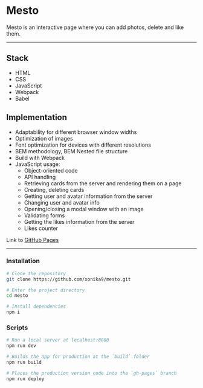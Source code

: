 # Mesto

Mesto is an interactive page where you can add photos, delete and like them.

***

## Stack

* HTML
* CSS
* JavaScript
* Webpack
* Babel

## Implementation

* Adaptability for different browser window widths
* Optimization of images
* Font optimization for devices with different resolutions
* BEM methodology, BEM Nested file structure
* Build with Webpack
* JavaScript usage:
  * Object-oriented code
  * API handling
  * Retrieving cards from the server and rendering them on a page
  * Creating, deleting cards
  * Getting user and avatar information from the server
  * Changing user and avatar info
  * Opening/closing a modal window with an image
  * Validating forms
  * Getting the likes information from the server
  * Likes counter

Link to [GitHub Pages](https://xonika9.github.io/mesto/)

***

### Installation
```bash
# Clone the repository
git clone https://github.com/xonika9/mesto.git

# Enter the project directory
cd mesto

# Install dependencies
npm i
```

### Scripts

```bash
# Run a local server at localhost:8080
npm run dev

# Builds the app for production at the `build` folder
npm run build

# Places the production version code into the `gh-pages` branch
npm run deploy
```
